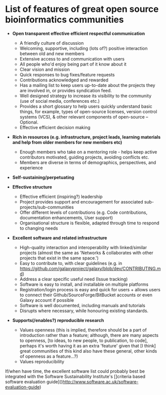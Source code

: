 # List of features of great open source bioinformatics communities

- **Open transparent effective efficient respectful communication**
    - A friendly culture of discussion
    - Welcoming, supportive, including (lots of?) positive interaction between old and new members
    - Extensive access to and communication with users
    - All people who'd enjoy being part of it know about it
    - Clear vision and mission
    - Quick responses to bug fixes/feature requests
    - Contributions acknowledged and rewarded
    - Has a mailing list to keep users up-to-date about the projects they are involved in, or provides syndication feed.
    - Well designed strategy to increase its visibility to the community (use of social media, conferences etc.)
    - Provides a short glossary to help users quickly understand basic things, for example, types of open-source licenses, version control systems (VCS), & other relevant components of open-source – Optional.
    - Effective efficient decision making

- **Rich in resources (e.g. infrastructure, project leads, learning materials and help from older members for new members etc)**
    - Enough members who take on a mentoring role - helps keep active contributors motivated, guiding projects, avoiding conflicts etc.
    - Members are diverse in terms of demographics, perspectives, and experience

- **Self-sustaining/perpetuating**

- **Effective structure**
    - Effective efficient (inspiring?) leadership
    - Project provides support and encouragement for associated sub-projects/sub-communities
    - Offer different levels of contributions (e.g. Code contributions, documentation enhancements, User support)
    - Organisational structure is flexible, adapted through time to respond to changing needs

- **Excellent software and related infrastructure**
    - High-quality interaction and interoperability with linked/similar projects (almost the same as 'Networks & collaborates with other projects that exist in the same space.')
    - Easy to contribute to, with clear guidelines (e.g. in https://github.com/galaxyproject/galaxy/blob/dev/CONTRIBUTING.md) 
    - Address a clear specific useful need (Issue tracking)
    - Software is easy to install, and installable on multiple platforms
    - Registration/login process is easy and quick for users + allows users to connect their Github/SourceForge/BitBucket accounts or even Galaxy account if possible
    - Software is well documented, including manuals and tutorials
    - Disrupts where necessary, while honouring existing standards.

- **Supports(/enables?) reproducible research**
    - Values openness (this is implied, therefore should be a part of introduction rather than a feature; <Aidan>although, there are many aspects to openness, [to ideas, to new people, to publication, to code], perhaps it's worth having it as an extra 'feature' given that [I think] great communities of this kind also have these general, other kinds of openness as a feature...?</Aidan>)
    - Values reproducibility
    
If/when have time, the excellent software list could probably best be integrated with the Software Sustainability Institute's []criteria based software evaluation guide]()http://www.software.ac.uk/software-evaluation-guide)